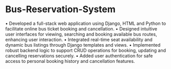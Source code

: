 # Bus-Reservation-System
• Developed a full-stack web application using Django, HTML and Python to facilitate online bus ticket booking and cancellation. 
• Designed intuitive user interfaces for viewing, searching and booking available bus routes, enhancing user interaction. 
• Integrated real-time seat availability and dynamic bus listings through Django templates and views. 
• Implemented robust backend logic to support CRUD operations for booking, updating and cancelling reservations securely. 
• Added user authentication for safe access to personal booking history and cancellation features.
